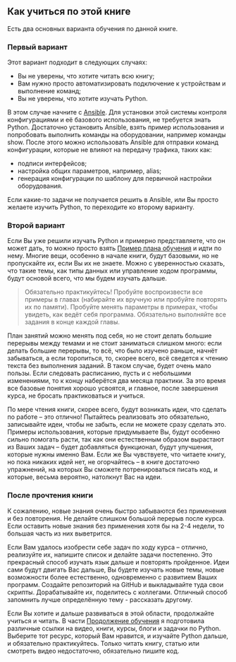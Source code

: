 ## Как учиться по этой книге

Есть два основных варианта обучения по данной книге.

### Первый вариант

Этот вариант подходит в следующих случаях:

* Вы не уверены, что хотите читать всю книгу;
* Вам нужно просто автоматизировать подключение к устройствам и выполнение команд;
* Вы не уверены, что хотите изучать Python.

В этом случае начните с [Ansible](book/Part_VI.md). Для установки этой системы контроля конфигурациями и её базового использования, не требуется знать Python. Достаточно установить Ansible, взять пример использования и попробовать выполнить команды на оборудовании, например команды show. После этого можно использовать Ansible для отправки команд конфигурации, которые не влияют на передачу трафика, таких как:

* подписи интерфейсов;
* настройка общих параметров, например, alias;
* генерация конфигурации по шаблону для первичной настройки оборудования.

Если какие-то задачи не получается решить в Ansible, или Вы просто желаете изучить Python, то переходите ко второму варианту.

### Второй вариант

Если Вы уже решили изучать Python и примерно представляете, что он может дать, то можно просто взять [Пример плана обучения](schedule.md) и идти по нему. Многие вещи, особенно в начале книги, будут базовыми, но не пропускайте их, если Вы их не знаете. Можно с уверенностью сказать, что такие темы, как типы данных или управление ходом программы, будут основой всего, что мы будем изучать дальше.

> Обязательно практикуйтесь! Пробуйте воспроизвести все примеры в главах (набирайте их вручную или пробуйте повторять их по памяти). Пробуйте менять параметры в примерах, чтобы увидеть, как ведёт себя программа. Обязательно выполняйте все задания в конце каждой главы.

План занятий можно менять под себя, но не стоит делать большие перерывы между темами и не стоит заниматься слишком много: если делать большие перерывы, то всё, что было изучено раньше, начнёт забываться, а если торопиться, то, скорее всего, всё сведется к чтению текста без выполнения заданий. В таком случае, будет очень мало пользы. Если следовать расписанию, пусть и с небольшими изменениями, то к концу наберётся два месяца практики. За это время все базовые понятия хорошо усвоятся, и главное, после завершения курса, не бросать практиковаться и учиться.

По мере чтения книги, скорее всего, будут возникать идеи, что сделать по работе – это отлично! Пытайтесь реализовать это обязательно, записывайте идеи, чтобы не забыть, если не можете сразу сделать это. Примеры использования, которые придумываете Вы, будут особенно сильно помогать расти, так как они естественным образом вырастают из Ваших задач – будет добавляться функционал, будут улучшения, которые нужны именно Вам. Если же Вы чувствуете, что читаете книгу, но пока никаких идей нет, не огорчайтесь – в книге достаточно упражнений, на которых Вы сможете потренироваться писать код, и которые, весьма вероятно, натолкнут Вас на идеи.

### После прочтения книги

К сожалению, новые знания очень быстро забываются без применения и без повторения. Не делайте слишком большой перерыв после курса. Если оставить новые знания без применения хотя бы на 2-4 недели, то большая часть из них выветрится.

Если Вам удалось изобрести себе задач по ходу курса – отлично, реализуйте их, напишите список и делайте задачи постепенно. Это прекрасный способ изучать язык дальше и повторять пройденное. Идеи сами будут двигать Вас дальше, Вы будете изучать новые темы, новые возможности более естественно, одновременно с развитием Ваших программ. Создайте репозиторий на GitHub и выкладывайте туда свои скрипты. Дорабатывайте их, поделитесь с коллегами. Отличный способ запомнить лучше определённую тему - рассказать другому.

Если Вы хотите и дальше развиваться в этой области, продолжайте учиться и читать. В части [Продолжение обучения](resources/README.md) я подготовила различные ссылки на видео, книги, курсы, блоги и задачки по Python. Выберите тот ресурс, который Вам нравится, и изучайте Python дальше, и обязательно практикуйтесь. Только читать книгу, статью или смотреть видео недостаточно, обязательно пишите код.
